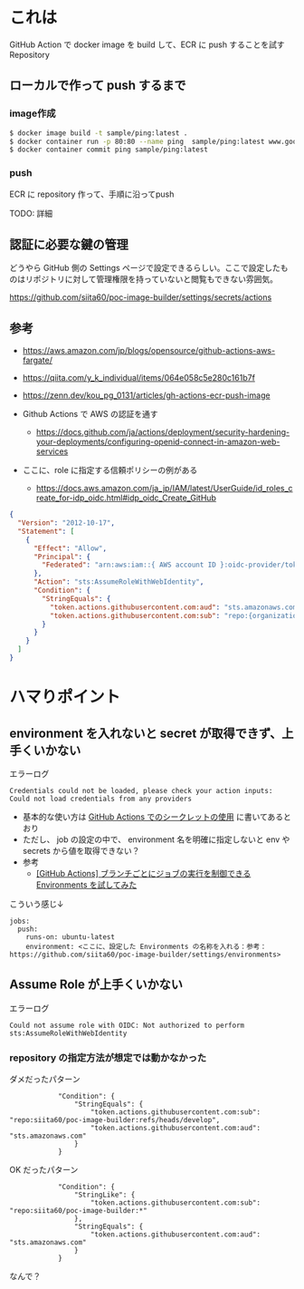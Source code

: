 # これは
GitHub Action で docker image を build して、ECR に push することを試す Repository

## ローカルで作って push するまで
### image作成

```bash
$ docker image build -t sample/ping:latest .
$ docker container run -p 80:80 --name ping  sample/ping:latest www.google.co.jp
$ docker container commit ping sample/ping:latest
```

### push
ECR に repository 作って、手順に沿ってpush

TODO: 詳細

## 認証に必要な鍵の管理
どうやら GitHub 側の Settings ページで設定できるらしい。ここで設定したものはリポジトリに対して管理権限を持っていないと閲覧もできない雰囲気。

https://github.com/siita60/poc-image-builder/settings/secrets/actions

## 参考
* https://aws.amazon.com/jp/blogs/opensource/github-actions-aws-fargate/
* https://qiita.com/y_k_individual/items/064e058c5e280c161b7f
* https://zenn.dev/kou_pg_0131/articles/gh-actions-ecr-push-image

* Github Actions で AWS の認証を通す
  * https://docs.github.com/ja/actions/deployment/security-hardening-your-deployments/configuring-openid-connect-in-amazon-web-services

* ここに、role に指定する信頼ポリシーの例がある
  * https://docs.aws.amazon.com/ja_jp/IAM/latest/UserGuide/id_roles_create_for-idp_oidc.html#idp_oidc_Create_GitHub

```json
{
  "Version": "2012-10-17",
  "Statement": [
    {
      "Effect": "Allow",
      "Principal": {
        "Federated": "arn:aws:iam::{ AWS account ID }:oidc-provider/token.actions.githubusercontent.com"
      },
      "Action": "sts:AssumeRoleWithWebIdentity",
      "Condition": {
        "StringEquals": {
          "token.actions.githubusercontent.com:aud": "sts.amazonaws.com",
          "token.actions.githubusercontent.com:sub": "repo:{organization or userID}/{repository name}:ref:refs/heads/{branch name}"
        }
      }
    }
  ]
}
```

# ハマりポイント

## environment を入れないと secret が取得できず、上手くいかない

エラーログ
```
Credentials could not be loaded, please check your action inputs: Could not load credentials from any providers
```

* 基本的な使い方は [GitHub Actions でのシークレットの使用](https://docs.github.com/ja/actions/security-guides/using-secrets-in-github-actions) に書いてあるとおり
* ただし、 job の設定の中で、 environment 名を明確に指定しないと env や　secrets から値を取得できない？
* 参考
  * [[GitHub Actions] ブランチごとにジョブの実行を制御できる Environments を試してみた](https://dev.classmethod.jp/articles/github-actions-environment-secrets-and-environment-variables/)

こういう感じ↓

```
jobs:
  push:
    runs-on: ubuntu-latest
    environment: <ここに、設定した Environments の名称を入れる：参考：https://github.com/siita60/poc-image-builder/settings/environments>
```


## Assume Role が上手くいかない

エラーログ
```
Could not assume role with OIDC: Not authorized to perform sts:AssumeRoleWithWebIdentity
```

### repository の指定方法が想定では動かなかった

ダメだったパターン
```
            "Condition": {
                "StringEquals": {
                    "token.actions.githubusercontent.com:sub": "repo:siita60/poc-image-builder:refs/heads/develop",
                    "token.actions.githubusercontent.com:aud": "sts.amazonaws.com"
                }
            }
```

OK だったパターン
```
            "Condition": {
                "StringLike": {
                    "token.actions.githubusercontent.com:sub": "repo:siita60/poc-image-builder:*"
                },
                "StringEquals": {
                    "token.actions.githubusercontent.com:aud": "sts.amazonaws.com"
                }
            }

```

なんで？